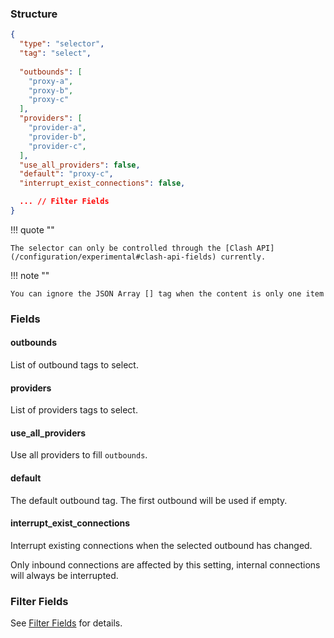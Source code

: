 ### Structure

```json
{
  "type": "selector",
  "tag": "select",
  
  "outbounds": [
    "proxy-a",
    "proxy-b",
    "proxy-c"
  ],
  "providers": [
    "provider-a",
    "provider-b",
    "provider-c",
  ],
  "use_all_providers": false,
  "default": "proxy-c",
  "interrupt_exist_connections": false,

  ... // Filter Fields
}
```

!!! quote ""

    The selector can only be controlled through the [Clash API](/configuration/experimental#clash-api-fields) currently.

!!! note ""

    You can ignore the JSON Array [] tag when the content is only one item

### Fields

#### outbounds

List of outbound tags to select.

#### providers

List of providers tags to select.

#### use_all_providers

Use all providers to fill `outbounds`.

#### default

The default outbound tag. The first outbound will be used if empty.

#### interrupt_exist_connections

Interrupt existing connections when the selected outbound has changed.

Only inbound connections are affected by this setting, internal connections will always be interrupted.

### Filter Fields

See [Filter Fields](/configuration/shared/filter/) for details.
